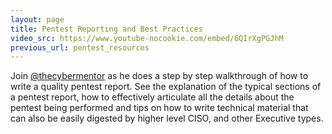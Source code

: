 ```yaml
---
layout: page
title: Pentest Reporting and Best Practices
video_src: https://www.youtube-nocookie.com/embed/6QIrXgPGJhM
previous_url: pentest_resources
---
```


Join [@thecybermentor](https://twitter.com/thecybermentor) as he does a step by step walkthrough of how to write a quality pentest report. See the explanation of the typical sections of a pentest report, how to effectively articulate all the details about the pentest being performed and tips on how to write technical material that can also be easily digested by higher level CISO, and other Executive types.
